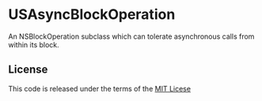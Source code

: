 # USAsyncBlockOperation
An NSBlockOperation subclass which can tolerate asynchronous calls from within its block.

## License

This code is released under the terms of the [MIT Licese](https://opensource.org/licenses/MIT)
